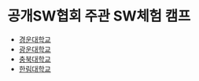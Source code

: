 # 공개SW협회 주관 SW체험 캠프

- [경운대학교](kyungwoon/README.md)
- [광운대학교](kwangwoon/README.md)
- [충북대학교](chungbuk/README.md)
- [한림대학교](hallym/README.md)


